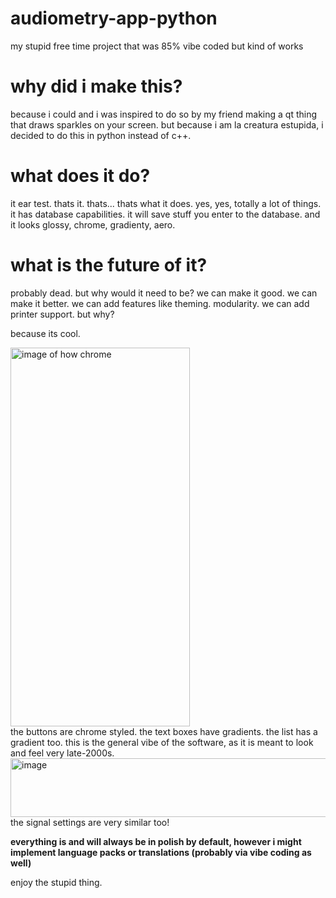 # audiometry-app-python
my stupid free time project that was 85% vibe coded but kind of works 

# why did i make this?
because i could and i was inspired to do so by my friend making a qt thing that draws sparkles on your screen. but because i am la creatura estupida, i decided to do this in python instead of c++.

# what does it do?
it ear test. thats it. thats... thats what it does. yes, yes, totally a lot of things.
it has database capabilities. it will save stuff you enter to the database.
and it looks glossy, chrome, gradienty, aero.

# what is the future of it?
probably dead. but why would it need to be? we can make it good. we can make it better. 
we can add features like theming. modularity. we can add printer support.
but why?

because its cool.

<img width="287" height="606" alt="image of how chrome" src="https://github.com/user-attachments/assets/15f3d083-3640-4927-b1b0-00e9d610ea1c" />
<br>
the buttons are chrome styled. the text boxes have gradients. the list has a gradient too. this is the general vibe of the software, as it is meant to look and feel very late-2000s. 
<br>

<img width="771" height="94" alt="image" src="https://github.com/user-attachments/assets/bd6f3895-acc1-4524-b9da-8bd207b79840" />
<br>
the signal settings are very similar too!
<br>

<b>everything is and will always be in polish by default, however i might implement language packs or translations (probably via vibe coding as well)</b>

enjoy the stupid thing.
